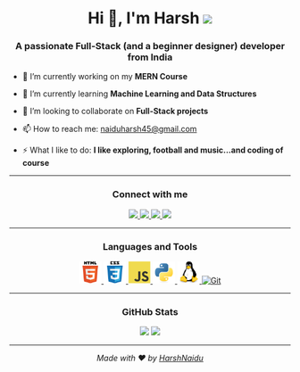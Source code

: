 <h1 align="center">Hi 👋, I'm Harsh <img height="40" src="https://emoji.gg/assets/emoji/7333-parrotdance.gif"></h1>
<h3 align="center">A passionate Full-Stack (and a beginner designer) developer from India</h3>

- 🔭 I’m currently working on my **MERN Course**

- 🌱 I’m currently learning **Machine Learning and Data Structures**

- 👯 I’m looking to collaborate on **Full-Stack projects**

- 📫 How to reach me: [naiduharsh45@gmail.com](https://mail.google.com/mail/?view=cm&fs=1&to=naiduharsh45@gmail.com)

- ⚡ What I like to do: **I like exploring, football and music...and coding of course**

---

<h3 align="center">Connect with me</h3>
<p align="center">
  <a href="https://www.linkedin.com/in/harsh-naidu-" target="_blank">
    <img src="https://img.shields.io/badge/LinkedIn-0077B5?style=for-the-badge&logo=linkedin&logoColor=white" />
  </a>
  <a href="https://www.instagram.com/har.shhhhh._/" target="_blank">
    <img src="https://img.shields.io/badge/Instagram-E4405F?style=for-the-badge&logo=instagram&logoColor=white" />
  </a>
  <a href="https://x.com/_Sarcastic_A_F" target="_blank">
    <img src="https://img.shields.io/badge/X-000000?style=for-the-badge&logo=x&logoColor=white" />
  </a>
  <a href="https://mail.google.com/mail/?view=cm&fs=1&to=naiduharsh45@gmail.com" target="_blank">
    <img src="https://img.shields.io/badge/Gmail-D14836?style=for-the-badge&logo=gmail&logoColor=white" />
  </a>
</p>

---

<h3 align="center">Languages and Tools</h3>
<p align="center">
  <a href="https://www.w3.org/html/" target="_blank">
    <img src="https://raw.githubusercontent.com/devicons/devicon/master/icons/html5/html5-original-wordmark.svg" alt="HTML5" width="40" height="40"/>
  </a>
  <a href="https://www.w3schools.com/css/" target="_blank">
    <img src="https://raw.githubusercontent.com/devicons/devicon/master/icons/css3/css3-original-wordmark.svg" alt="CSS3" width="40" height="40"/>
  </a>
  <a href="https://developer.mozilla.org/en-US/docs/Web/JavaScript" target="_blank">
    <img src="https://raw.githubusercontent.com/devicons/devicon/master/icons/javascript/javascript-original.svg" alt="JavaScript" width="40" height="40"/>
  </a>
  <a href="https://www.python.org/" target="_blank">
    <img src="https://raw.githubusercontent.com/devicons/devicon/master/icons/python/python-original.svg" alt="Python" width="40" height="40"/>
  </a>
  <a href="https://www.linux.org/" target="_blank">
    <img src="https://raw.githubusercontent.com/devicons/devicon/master/icons/linux/linux-original.svg" alt="Linux" width="40" height="40"/>
  </a>
  <a href="https://git-scm.com/" target="_blank">
    <img src="https://www.vectorlogo.zone/logos/git-scm/git-scm-icon.svg" alt="Git" width="40" height="40"/>
  </a>
</p>

---

<h3 align="center">GitHub Stats</h3>
<p align="center">
  <img height="150" src="https://github-readme-stats.vercel.app/api?username=HarshNaidu&theme=react&show_icons=true&include_all_commits=true" />
  <img height="150" src="https://github-readme-stats.vercel.app/api/top-langs/?username=HarshNaidu&theme=react&layout=compact" />
</p>

---

<p align="center">
  <i>Made with ❤️ by <a href="https://github.com/HarshNaidu">HarshNaidu</a></i>
</p>
